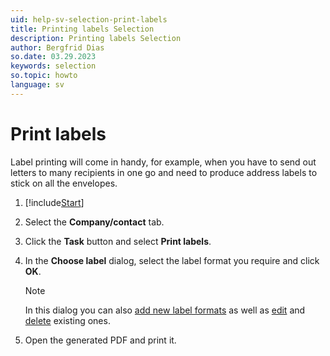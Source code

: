 ```yaml
---
uid: help-sv-selection-print-labels
title: Printing labels Selection
description: Printing labels Selection
author: Bergfrid Dias
so.date: 03.29.2023
keywords: selection
so.topic: howto
language: sv
---
```


# Print labels

Label printing will come in handy, for example, when you have to send out letters to many recipients in one go and need to produce address labels to stick on all the envelopes.

1. [!include[Start](../includes/steps-start-task.md)]

2. Select the **Company/contact** tab.

3. Click the **Task** button and select **Print labels**.

4. In the **Choose label** dialog, select the label format you require and click **OK**.

    > [!NOTE]
    > In this dialog you can also [add new label formats][2] as well as [edit][3] and [delete][4] existing ones.

5. Open the generated PDF and print it.

<!-- Referenced links -->
[2]: ../../../../reports/learn/labels/add-format.md
[3]: ../../../../reports/learn/labels/edit-format.md
[4]: ../../../../reports/learn/labels/remove-format.md

<!-- Referenced images -->

